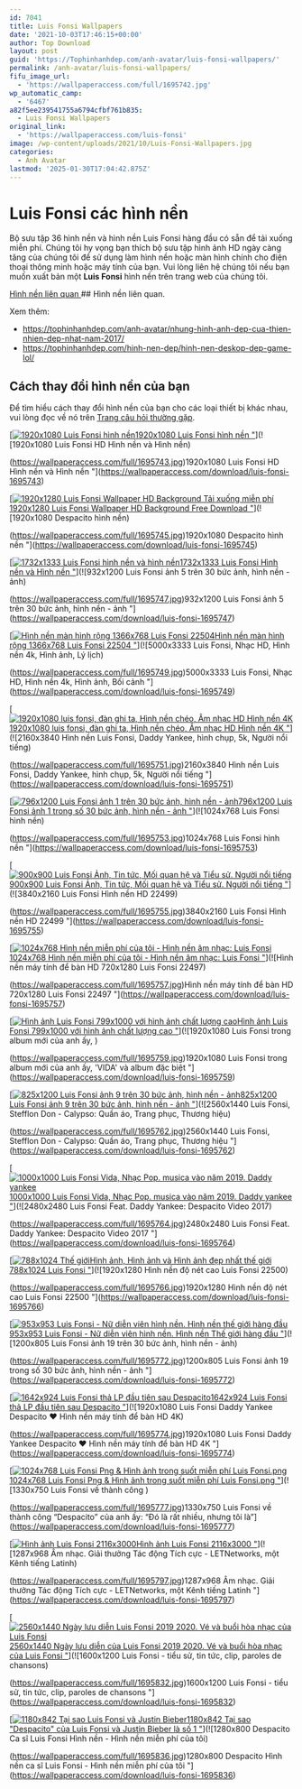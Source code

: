 ```yaml
---
id: 7041
title: Luis Fonsi Wallpapers
date: '2021-10-03T17:46:15+00:00'
author: Top Download
layout: post
guid: 'https://Tophinhanhdep.com/anh-avatar/luis-fonsi-wallpapers/'
permalink: /anh-avatar/luis-fonsi-wallpapers/
fifu_image_url:
  - 'https://wallpaperaccess.com/full/1695742.jpg'
wp_automatic_camp:
  - '6467'
a82f5ee239541755a6794cfbf761b835:
  - Luis Fonsi Wallpapers
original_link:
  - 'https://wallpaperaccess.com/luis-fonsi'
image: /wp-content/uploads/2021/10/Luis-Fonsi-Wallpapers.jpg
categories:
  - Ảnh Avatar
lastmod: '2025-01-30T17:04:42.875Z'
---
```

# Luis Fonsi các hình nền

Bộ sưu tập 36 hình nền và hình nền Luis Fonsi hàng đầu có sẵn để tải xuống miễn phí. Chúng tôi hy vọng bạn thích bộ sưu tập hình ảnh HD ngày càng tăng của chúng tôi để sử dụng làm hình nền hoặc màn hình chính cho điện thoại thông minh hoặc máy tính của bạn. Vui lòng liên hệ chúng tôi nếu bạn muốn xuất bản một **Luis Fonsi** hình nền trên trang web của chúng tôi.

[Hình nền liên quan ](#related) ## Hình nền liên quan.

   
 Xem thêm:

   
- <https://tophinhanhdep.com/anh-avatar/nhung-hinh-anh-dep-cua-thien-nhien-dep-nhat-nam-2017/>
- <https://tophinhanhdep.com/hinh-nen-dep/hinh-nen-deskop-dep-game-lol/>

## Cách thay đổi hình nền của bạn

Để tìm hiểu cách thay đổi hình nền của bạn cho các loại thiết bị khác nhau, vui lòng đọc về nó trên [Trang câu hỏi thường gặp](https://tophinhanhdep.com/faq/).

  
[[![1920x1080 Luis Fonsi hình nền](https://wallpaperaccess.com/full/1695742.jpg)1920x1080 Luis Fonsi hình nền "](https://wallpaperaccess.com/download/luis-fonsi-1695742)](![1920x1080 Luis Fonsi HD Hình nền và Hình nền)

(https://wallpaperaccess.com/full/1695743.jpg)1920x1080 Luis Fonsi HD Hình nền và Hình nền "](https://wallpaperaccess.com/download/luis-fonsi-1695743)

[[![1920x1280 Luis Fonsi Wallpaper HD Background Tải xuống miễn phí](https://wallpaperaccess.com/full/1695744.jpg)1920x1280 Luis Fonsi Wallpaper HD Background Free Download "](https://wallpaperaccess.com/download/luis-fonsi-1695744)](![1920x1080 Despacito hình nền)

(https://wallpaperaccess.com/full/1695745.jpg)1920x1080 Despacito hình nền "](https://wallpaperaccess.com/download/luis-fonsi-1695745)

[[![1732x1333 Luis Fonsi hình nền và hình nền](https://wallpaperaccess.com/full/1695746.jpg)1732x1333 Luis Fonsi Hình nền và Hình nền "](https://wallpaperaccess.com/download/luis-fonsi-1695746)](![932x1200 Luis Fonsi ảnh 5 trên 30 bức ảnh, hình nền - ảnh)

(https://wallpaperaccess.com/full/1695747.jpg)932x1200 Luis Fonsi ảnh 5 trên 30 bức ảnh, hình nền - ảnh "](https://wallpaperaccess.com/download/luis-fonsi-1695747)

[[![Hình nền màn hình rộng 1366x768 Luis Fonsi 22504](https://wallpaperaccess.com/full/1695748.jpg)Hình nền màn hình rộng 1366x768 Luis Fonsi 22504 "](https://wallpaperaccess.com/download/luis-fonsi-1695748)](![5000x3333 Luis Fonsi, Nhạc HD, Hình nền 4k, Hình ảnh, Lý lịch)

(https://wallpaperaccess.com/full/1695749.jpg)5000x3333 Luis Fonsi, Nhạc HD, Hình nền 4k, Hình ảnh, Bối cảnh "](https://wallpaperaccess.com/download/luis-fonsi-1695749)

[[![1920x1080 luis fonsi, đàn ghi ta, Hình nền chéo, Âm nhạc HD Hình nền 4K](https://wallpaperaccess.com/full/1695750.jpg)1920x1080 luis fonsi, đàn ghi ta, Hình nền chéo, Âm nhạc HD Hình nền 4K "](https://wallpaperaccess.com/download/luis-fonsi-1695750)](![2160x3840 Hình nền Luis Fonsi, Daddy Yankee, hình chụp, 5k, Người nổi tiếng)

(https://wallpaperaccess.com/full/1695751.jpg)2160x3840 Hình nền Luis Fonsi, Daddy Yankee, hình chụp, 5k, Người nổi tiếng "](https://wallpaperaccess.com/download/luis-fonsi-1695751)

[[![796x1200 Luis Fonsi ảnh 1 trên 30 bức ảnh, hình nền - ảnh](https://wallpaperaccess.com/full/1695752.jpg)796x1200 Luis Fonsi ảnh 1 trong số 30 bức ảnh, hình nền - ảnh "](https://wallpaperaccess.com/download/luis-fonsi-1695752)](![1024x768 Luis Fonsi hình nền)

(https://wallpaperaccess.com/full/1695753.jpg)1024x768 Luis Fonsi hình nền "](https://wallpaperaccess.com/download/luis-fonsi-1695753)

[[![900x900 Luis Fonsi Ảnh, Tin tức, Mối quan hệ và Tiểu sử.  Người nổi tiếng](https://wallpaperaccess.com/full/1695754.jpg)900x900 Luis Fonsi Ảnh, Tin tức, Mối quan hệ và Tiểu sử. Người nổi tiếng "](https://wallpaperaccess.com/download/luis-fonsi-1695754)](![3840x2160 Luis Fonsi Hình nền HD 22499)

(https://wallpaperaccess.com/full/1695755.jpg)3840x2160 Luis Fonsi Hình nền HD 22499 "](https://wallpaperaccess.com/download/luis-fonsi-1695755)

[[![1024x768 Hình nền miễn phí của tôi - Hình nền âm nhạc: Luis Fonsi](https://wallpaperaccess.com/full/1695756.jpg) 1024x768 Hình nền miễn phí của tôi - Hình nền âm nhạc: Luis Fonsi "](https://wallpaperaccess.com/download/luis-fonsi-1695756)](![Hình nền máy tính để bàn HD 720x1280 Luis Fonsi 22497)

(https://wallpaperaccess.com/full/1695757.jpg)Hình nền máy tính để bàn HD 720x1280 Luis Fonsi 22497 "](https://wallpaperaccess.com/download/luis-fonsi-1695757)

[[![Hình ảnh Luis Fonsi 799x1000 với hình ảnh chất lượng cao](https://wallpaperaccess.com/full/1695758.jpg)Hình ảnh Luis Fonsi 799x1000 với hình ảnh chất lượng cao "](https://wallpaperaccess.com/download/luis-fonsi-1695758)](![1920x1080 Luis Fonsi trong album mới của anh ấy, )

(https://wallpaperaccess.com/full/1695759.jpg)1920x1080 Luis Fonsi trong album mới của anh ấy, 'VIDA' và album đặc biệt "](https://wallpaperaccess.com/download/luis-fonsi-1695759)

[[![825x1200 Luis Fonsi ảnh 9 trên 30 bức ảnh, hình nền - ảnh](https://wallpaperaccess.com/full/1695761.jpg)825x1200 Luis Fonsi ảnh 9 trên 30 bức ảnh, hình nền - ảnh "](https://wallpaperaccess.com/download/luis-fonsi-1695761)](![2560x1440 Luis Fonsi, Stefflon Don - Calypso: Quần áo, Trang phục, Thương hiệu)

(https://wallpaperaccess.com/full/1695762.jpg)2560x1440 Luis Fonsi, Stefflon Don - Calypso: Quần áo, Trang phục, Thương hiệu "](https://wallpaperaccess.com/download/luis-fonsi-1695762)

[[![1000x1000 Luis Fonsi Vida, Nhạc Pop.  musica vào năm 2019. Daddy yankee](https://wallpaperaccess.com/full/1695763.jpg)1000x1000 Luis Fonsi Vida, Nhạc Pop. musica vào năm 2019. Daddy yankee "](https://wallpaperaccess.com/download/luis-fonsi-1695763)](![2480x2480 Luis Fonsi Feat.  Daddy Yankee: Despacito Video 2017)

(https://wallpaperaccess.com/full/1695764.jpg)2480x2480 Luis Fonsi Feat. Daddy Yankee: Despacito Video 2017 "](https://wallpaperaccess.com/download/luis-fonsi-1695764)

[[![788x1024 Thế giới](https://wallpaperaccess.com/full/1695765.jpg)Hình ảnh, Hình ảnh và Hình ảnh đẹp nhất thế giới 788x1024 Luis Fonsi "](https://wallpaperaccess.com/download/luis-fonsi-1695765)](![1920x1280 Hình nền độ nét cao Luis Fonsi 22500)

(https://wallpaperaccess.com/full/1695766.jpg)1920x1280 Hình nền độ nét cao Luis Fonsi 22500 "](https://wallpaperaccess.com/download/luis-fonsi-1695766)

[[![953x953 Luis Fonsi - Nữ diễn viên hình nền.  Hình nền thế giới hàng đầu](https://wallpaperaccess.com/full/1695769.jpg)953x953 Luis Fonsi - Nữ diễn viên hình nền. Hình nền Thế giới hàng đầu "](https://wallpaperaccess.com/download/luis-fonsi-1695769)](![1200x805 Luis Fonsi ảnh 19 trên 30 bức ảnh, hình nền - ảnh)

(https://wallpaperaccess.com/full/1695772.jpg)1200x805 Luis Fonsi ảnh 19 trong số 30 bức ảnh, hình nền - ảnh "](https://wallpaperaccess.com/download/luis-fonsi-1695772)

[[![1642x924 Luis Fonsi thả LP đầu tiên sau Despacito](https://wallpaperaccess.com/full/1695773.jpg)1642x924 Luis Fonsi thả LP đầu tiên sau Despacito "](https://wallpaperaccess.com/download/luis-fonsi-1695773)](![1920x1080 Luis Fonsi Daddy Yankee Despacito ❤ Hình nền máy tính để bàn HD 4K)

(https://wallpaperaccess.com/full/1695774.jpg)1920x1080 Luis Fonsi Daddy Yankee Despacito ❤ Hình nền máy tính để bàn HD 4K "](https://wallpaperaccess.com/download/luis-fonsi-1695774)

[[![1024x768 Luis Fonsi Png & Hình ảnh trong suốt miễn phí Luis Fonsi.png](https://wallpaperaccess.com/full/1695776.png)1024x768 Luis Fonsi Png &amp; Hình ảnh trong suốt miễn phí Luis Fonsi.png "](https://wallpaperaccess.com/download/luis-fonsi-1695776)](![1330x750 Luis Fonsi về thành công )

(https://wallpaperaccess.com/full/1695777.jpg)1330x750 Luis Fonsi về thành công “Despacito” của anh ấy: “Đó là rất nhiều, nhưng tôi là”](https://wallpaperaccess.com/download/luis-fonsi-1695777)

[[![Hình ảnh Luis Fonsi 2116x3000](https://wallpaperaccess.com/full/1695794.jpg)Hình ảnh Luis Fonsi 2116x3000 "](https://wallpaperaccess.com/download/luis-fonsi-1695794)](![1287x968 Âm nhạc.  Giải thưởng Tác động Tích cực - LETNetworks, một Kênh tiếng Latinh)

(https://wallpaperaccess.com/full/1695797.jpg)1287x968 Âm nhạc. Giải thưởng Tác động Tích cực - LETNetworks, một Kênh tiếng Latinh "](https://wallpaperaccess.com/download/luis-fonsi-1695797)

[[![2560x1440 Ngày lưu diễn Luis Fonsi 2019 2020. Vé và buổi hòa nhạc của Luis Fonsi](https://wallpaperaccess.com/full/1695807.jpg)2560x1440 Ngày lưu diễn của Luis Fonsi 2019 2020. Vé và buổi hòa nhạc của Luis Fonsi "](https://wallpaperaccess.com/download/luis-fonsi-1695807)](![1600x1200 Luis Fonsi - tiểu sử, tin tức, clip, paroles de chansons)

(https://wallpaperaccess.com/full/1695832.jpg)1600x1200 Luis Fonsi - tiểu sử, tin tức, clip, paroles de chansons "](https://wallpaperaccess.com/download/luis-fonsi-1695832)

[[![1180x842 Tại sao Luis Fonsi và Justin Bieber](https://wallpaperaccess.com/full/1695835.png)1180x842 Tại sao "Despacito" của Luis Fonsi và Justin Bieber là số 1 "](https://wallpaperaccess.com/download/luis-fonsi-1695835)](![1280x800 Despacito Ca sĩ Luis Fonsi Hình nền - Hình nền miễn phí của tôi)

(https://wallpaperaccess.com/full/1695836.jpg)1280x800 Despacito Hình nền ca sĩ Luis Fonsi - Hình nền miễn phí của tôi "](https://wallpaperaccess.com/download/luis-fonsi-1695836)
